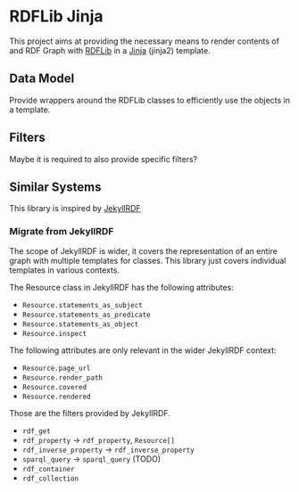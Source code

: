 # RDFLib Jinja

This project aims at providing the necessary means to render contents of and RDF Graph with [RDFLib](https://rdflib.readthedocs.io/) in a [Jinja](https://jinja.palletsprojects.com/en/3.0.x/) (jinja2) template.

## Data Model
Provide wrappers around the RDFLib classes to efficiently use the objects in a template.

## Filters
Maybe it is required to also provide specific filters?

## Similar Systems
This library is inspired by [JekyllRDF](https://github.com/AKSW/jekyll-rdf)

### Migrate from JekyllRDF

The scope of JekyllRDF is wider, it covers the representation of an entire graph with multiple templates for classes.
This library just covers individual templates in various contexts.

The Resource class in JekyllRDF has the following attributes:

- `Resource.statements_as_subject`
- `Resource.statements_as_predicate`
- `Resource.statements_as_object`
- `Resource.inspect`

The following attributes are only relevant in the wider JekyllRDF context:
- `Resource.page_url`
- `Resource.render_path`
- `Resource.covered`
- `Resource.rendered`

Those are the filters provided by JekyllRDF.

- `rdf_get`
- `rdf_property`  -> `rdf_property`, `Resource[]`
- `rdf_inverse_property` -> `rdf_inverse_property`
- `sparql_query`  -> `sparql_query` (TODO)
- `rdf_container`
- `rdf_collection`
